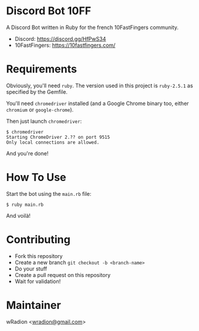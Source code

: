 Discord Bot 10FF
===============

A Discord Bot written in Ruby for the french 10FastFingers community.

- Discord: https://discord.gg/HfPwS34
- 10FastFingers: https://10fastfingers.com/

# Requirements

Obviously, you'll need `ruby`. The version used in this project is `ruby-2.5.1` as specified by the Gemfile.

You'll need `chromedriver` installed (and a Google Chrome binary too, either `chromium` or `google-chrome`).

Then just launch `chromedriver`:

```
$ chromedriver
Starting ChromeDriver 2.?? on port 9515
Only local connections are allowed.
```

And you're done!

# How To Use

Start the bot using the `main.rb` file:

```
$ ruby main.rb
```

And voilà!

# Contributing

- Fork this repository
- Create a new branch `git checkout -b <branch-name>`
- Do your stuff
- Create a pull request on this repository
- Wait for validation!

# Maintainer

wRadion <<wradion@gmail.com>>
